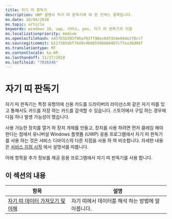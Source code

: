 ```yaml
---
title: 자기 띠 판독기
description: UWP 설명서 자기 띠 판독기에 대 한 인덱스 항목입니다.
ms.date: 10/04/2018
ms.topic: article
keywords: windows 10, uwp, 서비스, pos, 자기 띠 판독기의 지점
ms.localizationpriority: medium
ms.openlocfilehash: ed1fb5b393f96a793ff90ec0df354e04de270ccf
ms.sourcegitcommit: b11f305dbf7649c4b68550b666487c77ea30d98f
ms.translationtype: MT
ms.contentlocale: ko-KR
ms.lasthandoff: 11/27/2018
ms.locfileid: "7826246"
---
```

# <a name="magnetic-stripe-reader"></a>자기 띠 판독기

자기 띠 판독기는 특정 유형의에 신용 카드를 드라이버의 라이선스와 같은 자기 띠를 있고 통해서도 카드를 저장 하는 카드를 검색할 수 있습니다. 스토어에서 구입 하는 경우에 다음 하나 발생 가능성이 했습니다.

사용 가능한 장치를 열거 하 장치 개체를 만들고, 장치를 사용 하려면 먼저 클레임 해야 한다는 점에서 유니버설 Windows 플랫폼 (UWP) 응용 프로그램에서 자기 띠 판독기를 사용 하는 것은 서비스 디바이스의 다른 지점을 사용 하 여 비슷합니다. 자세한 내용은 [서비스 지점 시작](pos-basics.md) 에서 설명서를 따릅니다.

아래 항목을 추가 정보를 제공 응용 프로그램에서 자기 띠 판독기를 사용 합니다.

## <a name="in-this-section"></a>이 섹션의 내용

| 항목 | 설명 |
|-------|-------------|
| [자기 띠 데이터 가져오기 및 이해](../devices-sensors/pos-magnetic-stripe-reader-data.md) | 자기 띠에서 데이터를 해석 하는 방법에 알아봅니다. |